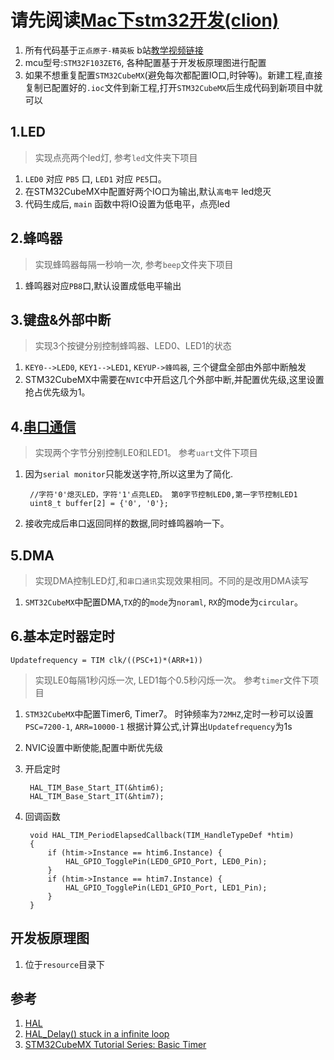 # 请先阅读[Mac下stm32开发(clion)](https://zhuanlan.zhihu.com/p/95498261)


1. 所有代码基于`正点原子-精英板` b站[教学视频链接](https://www.bilibili.com/video/av8938442?from=search&seid=6964447435862961564)
2. mcu型号:`STM32F103ZET6`, 各种配置基于开发板原理图进行配置
3. 如果不想重复配置`STM32CubeMX`(避免每次都配置IO口,时钟等)。新建工程,直接复制已配置好的`.ioc`文件到新工程,打开`STM32CubeMX`后生成代码到新项目中就可以


## 1.LED

> 实现点亮两个led灯, 参考`led`文件夹下项目

1. `LED0` 对应 `PB5` 口, `LED1` 对应 `PE5`口。 
2. 在STM32CubeMX中配置好两个IO口为输出,默认`高电平` led熄灭
3. 代码生成后, `main` 函数中将IO设置为低电平，点亮led

## 2.蜂鸣器

> 实现蜂鸣器每隔一秒响一次, 参考`beep`文件夹下项目

1. 蜂鸣器对应`PB8`口,默认设置成低电平输出


## 3.键盘&外部中断
> 实现3个按键分别控制蜂鸣器、LED0、LED1的状态

1. `KEY0-->LED0`,  `KEY1-->LED1`, `KEYUP->蜂鸣器`,  三个键盘全部由外部中断触发
2. STM32CubeMX中需要在`NVIC`中开启这几个外部中断,并配置优先级,这里设置抢占优先级为1。

## 4.[串口通信](https://zhuanlan.zhihu.com/p/96184047)
> 实现两个字节分别控制LE0和LED1。 参考`uart`文件下项目

1. 因为`serial monitor`只能发送字符,所以这里为了简化. 
		
		//字符'0'熄灭LED，字符'1'点亮LED。 第0字节控制LED0,第一字节控制LED1
		uint8_t buffer[2] = {'0', '0'};

2. 接收完成后串口返回同样的数据,同时蜂鸣器响一下。
		

## 5.DMA
> 实现DMA控制LED灯,和`串口通讯`实现效果相同。不同的是改用DMA读写

1. `SMT32CubeMX`中配置DMA,`TX`的的`mode`为`noraml`, `RX`的mode为`circular`。

## 6.基本定时器定时

	Updatefrequency = TIM clk/((PSC+1)*(ARR+1))
	
> 实现LE0每隔1秒闪烁一次, LED1每个0.5秒闪烁一次。 参考`timer`文件下项目

1. `STM32CubeMX`中配置Timer6, Timer7。 时钟频率为`72MHZ`,定时一秒可以设置`PSC=7200-1`, `ARR=10000-1` 根据计算公式,计算出`Updatefrequency`为1s
2. NVIC设置中断使能,配置中断优先级
3. 开启定时

		HAL_TIM_Base_Start_IT(&htim6);
  		HAL_TIM_Base_Start_IT(&htim7);
4. 回调函数

		void HAL_TIM_PeriodElapsedCallback(TIM_HandleTypeDef *htim)
		{
		    if (htim->Instance == htim6.Instance) {
		        HAL_GPIO_TogglePin(LED0_GPIO_Port, LED0_Pin);
		    }
		    if (htim->Instance == htim7.Instance) {
		        HAL_GPIO_TogglePin(LED1_GPIO_Port, LED1_Pin);
		    }
		}

	

## 开发板原理图
1. 位于`resource`目录下


## 参考

1. [HAL](https://simonmartin.ch/resources/stm32/dl/)
2. [HAL_Delay() stuck in a infinite loop](https://stackoverflow.com/questions/53899882/hal-delay-stuck-in-a-infinite-loop)
3. [STM32CubeMX Tutorial Series: Basic Timer](https://www.waveshare.com/wiki/STM32CubeMX_Tutorial_Series:_Basic_Timer)